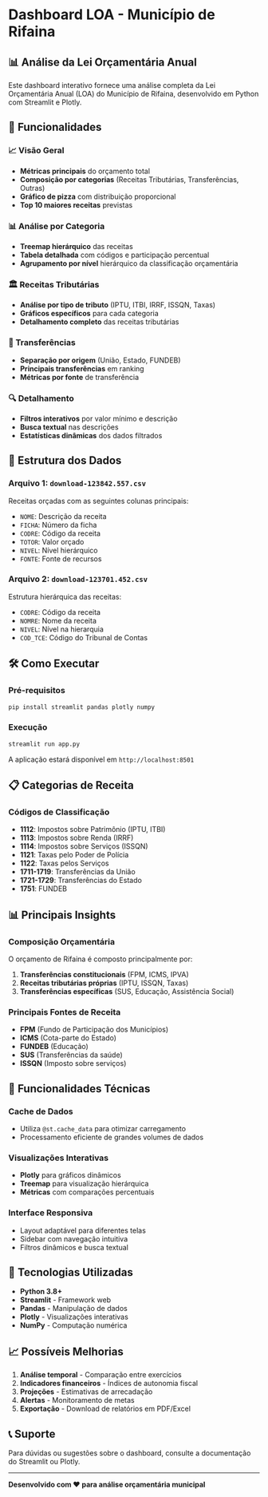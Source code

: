 # Dashboard LOA - Município de Rifaina

## 📊 Análise da Lei Orçamentária Anual

Este dashboard interativo fornece uma análise completa da Lei Orçamentária Anual (LOA) do Município de Rifaina, desenvolvido em Python com Streamlit e Plotly.

## 🚀 Funcionalidades

### 📈 Visão Geral
- **Métricas principais** do orçamento total
- **Composição por categorias** (Receitas Tributárias, Transferências, Outras)
- **Gráfico de pizza** com distribuição proporcional
- **Top 10 maiores receitas** previstas

### 📊 Análise por Categoria
- **Treemap hierárquico** das receitas
- **Tabela detalhada** com códigos e participação percentual
- **Agrupamento por nível** hierárquico da classificação orçamentária

### 🏛️ Receitas Tributárias
- **Análise por tipo de tributo** (IPTU, ITBI, IRRF, ISSQN, Taxas)
- **Gráficos específicos** para cada categoria
- **Detalhamento completo** das receitas tributárias

### 🔄 Transferências
- **Separação por origem** (União, Estado, FUNDEB)
- **Principais transferências** em ranking
- **Métricas por fonte** de transferência

### 🔍 Detalhamento
- **Filtros interativos** por valor mínimo e descrição
- **Busca textual** nas descrições
- **Estatísticas dinâmicas** dos dados filtrados

## 📁 Estrutura dos Dados

### Arquivo 1: `download-123842.557.csv`
Receitas orçadas com as seguintes colunas principais:
- `NOME`: Descrição da receita
- `FICHA`: Número da ficha
- `CODRE`: Código da receita
- `TOTOR`: Valor orçado
- `NIVEL`: Nível hierárquico
- `FONTE`: Fonte de recursos

### Arquivo 2: `download-123701.452.csv`
Estrutura hierárquica das receitas:
- `CODRE`: Código da receita
- `NOMRE`: Nome da receita
- `NIVEL`: Nível na hierarquia
- `COD_TCE`: Código do Tribunal de Contas

## 🛠️ Como Executar

### Pré-requisitos
```bash
pip install streamlit pandas plotly numpy
```

### Execução
```bash
streamlit run app.py
```

A aplicação estará disponível em `http://localhost:8501`

## 📋 Categorias de Receita

### Códigos de Classificação
- **1112**: Impostos sobre Patrimônio (IPTU, ITBI)
- **1113**: Impostos sobre Renda (IRRF)
- **1114**: Impostos sobre Serviços (ISSQN)
- **1121**: Taxas pelo Poder de Polícia
- **1122**: Taxas pelos Serviços
- **1711-1719**: Transferências da União
- **1721-1729**: Transferências do Estado
- **1751**: FUNDEB

## 📊 Principais Insights

### Composição Orçamentária
O orçamento de Rifaina é composto principalmente por:
1. **Transferências constitucionais** (FPM, ICMS, IPVA)
2. **Receitas tributárias próprias** (IPTU, ISSQN, Taxas)
3. **Transferências específicas** (SUS, Educação, Assistência Social)

### Principais Fontes de Receita
- **FPM** (Fundo de Participação dos Municípios)
- **ICMS** (Cota-parte do Estado)
- **FUNDEB** (Educação)
- **SUS** (Transferências da saúde)
- **ISSQN** (Imposto sobre serviços)

## 🎯 Funcionalidades Técnicas

### Cache de Dados
- Utiliza `@st.cache_data` para otimizar carregamento
- Processamento eficiente de grandes volumes de dados

### Visualizações Interativas
- **Plotly** para gráficos dinâmicos
- **Treemap** para visualização hierárquica
- **Métricas** com comparações percentuais

### Interface Responsiva
- Layout adaptável para diferentes telas
- Sidebar com navegação intuitiva
- Filtros dinâmicos e busca textual

## 🔧 Tecnologias Utilizadas

- **Python 3.8+**
- **Streamlit** - Framework web
- **Pandas** - Manipulação de dados
- **Plotly** - Visualizações interativas
- **NumPy** - Computação numérica

## 📈 Possíveis Melhorias

1. **Análise temporal** - Comparação entre exercícios
2. **Indicadores financeiros** - Índices de autonomia fiscal
3. **Projeções** - Estimativas de arrecadação
4. **Alertas** - Monitoramento de metas
5. **Exportação** - Download de relatórios em PDF/Excel

## 📞 Suporte

Para dúvidas ou sugestões sobre o dashboard, consulte a documentação do Streamlit ou Plotly.

---
**Desenvolvido com ❤️ para análise orçamentária municipal**
